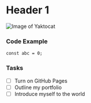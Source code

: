 # Header 1 

![Image of Yaktocat](https://octodex.github.com/images/yaktocat.png)

### Code Example 
```
const abc = 0;
```

### Tasks
- [ ] Turn on GitHub Pages
- [ ] Outline my portfolio
- [ ] Introduce myself to the world
